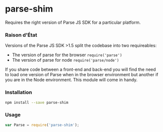 # parse-shim
Requires the right version of Parse JS SDK for a particular platform.


### Raison d'État
Versions of the Parse JS SDK >1.5 split the codebase into two requireables:

 - The version of parse for the browser `require('parse')`
 - The version of parse for node `require('parse/node')`
 
 If you share code between a front-end and back-end you will find the need to load
 one version of Parse when in the browser environment but another if you are in the
 Node environment. This module will come in handy.

### Installation
```sh
npm install --save parse-shim
```

### Usage
```js
var Parse = require('parse-shim');
```
